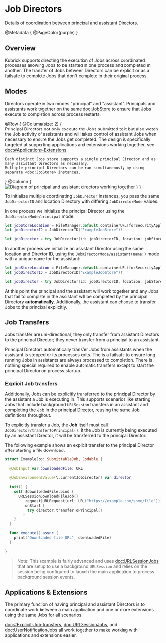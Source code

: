 # Job Directors

Details of coordination between principal and assistant Directors.

@Metadata {
  @PageColor(purple)
}


## Overview

Kubrick supports directing the execution of Jobs across coordinated processes allowing Jobs to be started in one
process and completed in another. The transfer of Jobs between Directors can be explicit or as a failsafe to complete
Jobs that don't complete in their original process.

## Modes

Directors operate in two modes "principal" and "assistant". Principals and assistants work together on the same
<doc:JobStore> to ensure that Jobs execute to completion across process restarts.

@Row {
  @Column(size: 2) {    
    Principal Directors not only execute the Jobs submitted to it but also watch the Job activity of assistants and
    will takes control of assistant Jobs when necessary to ensure the Jobs get completed. The design is specifically
    targeted at supporting applications and extensions working together, see <doc:#Applications-Extensions>.
    
    Each distinct Jobs store supports a single principal Director and as many assistant Directors as necessary.
    Multiple principal Directors can be ran simultaneously by using separate <doc:JobStore> instances.    
  }
  @Column {
    ![Diagram of principal and assistant directors working together](processes)
  }
}

To initialize multiple coordinating ``JobDirector`` instances, you pass the same ``JobDirectorID`` and location
Directory with differing ``JobDirectorMode`` values.

In one process we initialize the principal Director using the ``JobDirectorMode/principal`` mode:

```swift
let jobStoreLocation = FileManager.default.containerURL(forSecurityApplicationGroupIdentifier: "com.example.app")!
let jobDirectorID = JobDirectorID("ExampleJobStore")!

let jobDirector = try JobDirector(id: jobDirectorID, location: jobStoreLocation, mode: .principal)
```

In another process we initialize an assistant Director using the same location and Director
ID, using the ``JobDirectorMode/assistant(name:)`` mode with a unique name for the assistant:

```swift
let jobStoreLocation = FileManager.default.containerURL(forSecurityApplicationGroupIdentifier: "com.example.app")!
let jobDirectorID = JobDirectorID("ExampleJobStore")!

let jobDirector = try JobDirector(id: jobDirectorID, location: jobStoreLocation, mode: .assistant("Assistant1"))
```

At this point the principal and the assistant will work together and any Jobs that fail to complete in the assistant
will be completed by the principal Directory **automatically**. Additionally, the assistant can choose to transfer
Jobs to the principal explicitly.


## Job Transfers

Jobs transfer are uni-directional, they only transfer from assistant Directors to the principal Director; they never
transfer from a principal to an assistant.

Principal Directors automatically transfer Jobs from assistants when the assistant is stopped or its processes exits.
The is a failsafe to ensure long running Jobs in assistants are always processed to completion. There is nothing
special required to enable automatic transfers except to start the principal Director on process startup.

### Explicit Job transfers

Additionally, Jobs can be explicitly transferred to the principal Director by the assistant a Job is executing in. This
supports scenarios like starting Jobs that include background `URLSession` transfers in an assistant and completing
the Job in the principal Director, reusing the same Job definitions throughout.

To explicitly transfer a Job, the **Job** itself must call ``JobDirector/transferToPrincipal()``. If the Job is
currently being executed by an assistant Director, it will be transferred to the principal Director.

The following example shows an explicit transfer to the principal Director after starting a file download.

```swift
struct ExampleJob: SubmittableJob, Codable {
  
  @JobInput var downloadedFile: URL
  
  @JobEnvironmentValue(\.currentJobDirector) var director
  
  init() {
    self.$downloadedFile.bind {
      URLSessionDownloadFileJob()
        .request(URLRequest(url: URL("https://example.com/some/file")))
        .onStart {
          try director.transferToPrincipal()
        }
    }
  }
  
  func execute() async {
    print("Downloaded file URL", downloadedFile)
  }
  
}
```

> Note: This example is fairly advanced and uses <doc:URLSessionJobs> that are setup to use a background `URLSession`
and relies on the session being configured to launch the main application to process background session events. 


## Applications & Extensions

The primary function of having principal and assistant Directors is to coordinate work between a main application and
one or more extensions using the same Jobs for all scenarios. 

<doc:#Explicit-Job-transfers>, <doc:URLSessionJobs>, and <doc:UserNotificationJobs> all work together to make working
with applications and extensions easier. 
